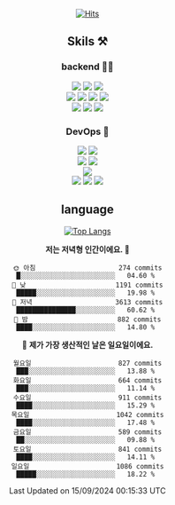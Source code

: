 <div align="center">

[![Hits](https://hits.seeyoufarm.com/api/count/incr/badge.svg?url=https%3A%2F%2Fgithub.com%2Fzxcv9203%2Fhit-counter&count_bg=%23FF7272&title_bg=%23324C2E&icon=codeigniter.svg&icon_color=%23DD5B5B&title=%EB%B0%A9%EB%AC%B8%EC%9E%90&edge_flat=false)](https://hits.seeyoufarm.com)
  
## Skils ⚒️

### backend 🧑‍💻
  
<img src="https://img.shields.io/badge/Java-FF6600?style=flat-square&logo=buymeacoffee&logoColor=white"/>
<img src="https://img.shields.io/badge/Go-0099FF?style=flat-square&logo=go&logoColor=white"/>
<img src="https://img.shields.io/badge/Kotlin-7F52FF?style=flat-square&logo=kotlin&logoColor=white"/>
  
  
<br />
  
<img src="https://img.shields.io/badge/Spring-339933?style=flat-square&logo=Spring&logoColor=white"/>
<img src="https://img.shields.io/badge/Spring Boot-339933?style=flat-square&logo=Spring Boot&logoColor=white"/>
<img src="https://img.shields.io/badge/Spring Security-339933?style=flat-square&logo=Spring Security&logoColor=white"/>
  
<img src="https://img.shields.io/badge/Spring Data JPA-339933?style=flat-square&logo=Hibernate&logoColor=white"/>

<br />
  
  <img src="https://img.shields.io/badge/mysql-0099FF?style=flat-square&logo=mysql&logoColor=white"/>
  <img src="https://img.shields.io/badge/mariadb-0099FF?style=flat-square&logo=mariadb&logoColor=white"/>
  <img src="https://img.shields.io/badge/mongoDB-47A248?style=flat-square&logo=mongodb&logoColor=white"/>
  
  
### DevOps 🚀
  
  <img src="https://img.shields.io/badge/docker-2496ED?style=flat-square&logo=docker&logoColor=white"/>
  <img src="https://img.shields.io/badge/kubernetes-326CE5?style=flat-square&logo=kubernetes&logoColor=white"/>
  
  <br />
  
  <img src="https://img.shields.io/badge/Github Actions-2088FF?style=flat-square&logo=githubactions&logoColor=white"/>
  <img src="https://img.shields.io/badge/Jenkins-D24939?style=flat-square&logo=jenkins&logoColor=white"/>
  
  
  <br />
  <img src="https://img.shields.io/badge/terraform-7B42BC?style=flat-square&logo=terraform&logoColor=white"/>
  
  <br />
  <img src="https://img.shields.io/badge/Amazon AWS-232F3E?style=flat-square&logo=Amazon AWS&logoColor=white"/>

  <img src="https://img.shields.io/badge/GCP-4285F4?style=flat-square&logo=googlecloud&logoColor=white"/>
  <img src="https://img.shields.io/badge/NCP-03C75A?style=flat-square&logo=naver&logoColor=white"/>
  
  
## language

[![Top Langs](https://github-readme-stats.vercel.app/api/top-langs/?username=zxcv9203&hide=html&exclude_repo=zxcv9203.github.io,golB&theme=grate-gatsby)](https://github.com/zxcv9203/github-readme-stats)
  
<!--START_SECTION:waka-->
**저는 저녁형 인간이에요. 🦉** 

```text
🌞 아침                     274 commits         █░░░░░░░░░░░░░░░░░░░░░░░░   04.60 % 
🌆 낮　                     1191 commits        █████░░░░░░░░░░░░░░░░░░░░   19.98 % 
🌃 저녁                     3613 commits        ███████████████░░░░░░░░░░   60.62 % 
🌙 밤　                     882 commits         ████░░░░░░░░░░░░░░░░░░░░░   14.80 % 
```
📅 **제가 가장 생산적인 날은 일요일이에요.** 

```text
월요일                      827 commits         ███░░░░░░░░░░░░░░░░░░░░░░   13.88 % 
화요일                      664 commits         ███░░░░░░░░░░░░░░░░░░░░░░   11.14 % 
수요일                      911 commits         ████░░░░░░░░░░░░░░░░░░░░░   15.29 % 
목요일                      1042 commits        ████░░░░░░░░░░░░░░░░░░░░░   17.48 % 
금요일                      589 commits         ██░░░░░░░░░░░░░░░░░░░░░░░   09.88 % 
토요일                      841 commits         ████░░░░░░░░░░░░░░░░░░░░░   14.11 % 
일요일                      1086 commits        █████░░░░░░░░░░░░░░░░░░░░   18.22 % 
```



 Last Updated on 15/09/2024 00:15:33 UTC
<!--END_SECTION:waka-->
  
</div>

